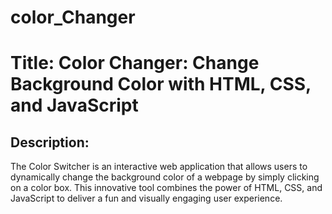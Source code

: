 # color_Changer
# Title: Color Changer: Change Background Color with HTML, CSS, and JavaScript

## Description:

The Color Switcher is an interactive web application that allows users to dynamically change the background color of a webpage by simply clicking on a color box. This innovative tool combines the power of HTML, CSS, and JavaScript to deliver a fun and visually engaging user experience.

